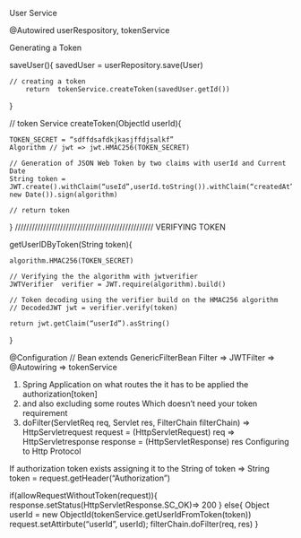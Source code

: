 User Service

@Autowired userRespository, tokenService



Generating a Token

saveUser(){
savedUser = userRepository.save(User)

	// creating a token 
        return  tokenService.createToken(savedUser.getId())

}

// token Service
createToken(ObjectId userId){

	TOKEN_SECRET = “sdffdsafdkjkasjffdjsalkf”
	Algorithm // jwt => jwt.HMAC256(TOKEN_SECRET)

	// Generation of JSON Web Token by two claims with userId and Current Date
	String token = JWT.create().withClaim(“useId”,userId.toString()).withClaim(“createdAt”, new Date()).sign(algorithm)

	// return token 


}
/////////////////////////////////////////////////
VERIFYING TOKEN


getUserIDByToken(String token){

	algorithm.HMAC256(TOKEN_SECRET)
	
	// Verifying the the algorithm with jwtverifier
	JWTVerifier  verifier = JWT.require(algorithm).build()

	// Token decoding using the verifier build on the HMAC256 algorithm
	// DecodedJWT jwt = verifier.verify(token)

	return jwt.getClaim(“userId”).asString()
}

@Configuration // Bean  extends GenericFilterBean
Filter => JWTFilter =>
@Autowiring => tokenService
1. Spring Application on what routes the it has to be applied the authorization[token]
2. and also excluding some routes Which doesn’t need your token requirement
3. doFilter(ServletReq req, Servlet res, FilterChain filterChain)
   => HttpServletrequest request = (HttpServletRequest) req
   => HttpServletresponse response = (HttpServletResponse) res
   Configuring to Http Protocol

If authorization token exists assigning it to the String of token
=> String token = request.getHeader(“Authorization”)

if(allowRequestWithoutToken(request)){
response.setStatus(HttpServletResponse.SC_OK)=> 200
}
else{
Object userId = new ObjectId(tokenService.getUserIdFromToken(token))
request.setAttirbute(“userId”, userId);
filterChain.doFilter(req, res)
}
